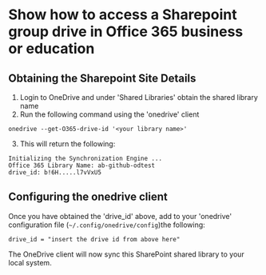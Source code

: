 # Show how to access a Sharepoint group drive in Office 365 business or education
## Obtaining the Sharepoint Site Details
1.  Login to OneDrive and under 'Shared Libraries' obtain the shared library name
2. Run the following command using the 'onedrive' client
```
onedrive --get-O365-drive-id '<your library name>'
```
3. This will return the following:
```
Initializing the Synchronization Engine ...
Office 365 Library Name: ab-github-odtest
drive_id: b!6H.....l7vVxU5
```

## Configuring the onedrive client
Once you have obtained the 'drive_id' above, add to your 'onedrive' configuration file (`~/.config/onedrive/config`)the following:
```
drive_id = "insert the drive id from above here"
```

The OneDrive client will now sync this SharePoint shared library to your local system.
